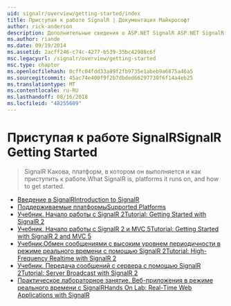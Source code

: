 ```yaml
---
uid: signalr/overview/getting-started/index
title: Приступая к работе SignalR | Документация Майкрософт
author: rick-anderson
description: Дополнительные сведения о ASP.NET SignalR ASP.NET SignalR представляет новую библиотеку для разработчиков ASP.NET, которая упрощает разработку функций в режиме реального времени. SignalR позволяет бизнес-аналитики...
ms.author: riande
ms.date: 09/19/2014
ms.assetid: 2acff246-c74c-4277-b539-35bc42988c6f
msc.legacyurl: /signalr/overview/getting-started
msc.type: chapter
ms.openlocfilehash: 0cffc04fdd33a89f2fb9735e1abeb9a6875a46a5
ms.sourcegitcommit: 45ac74e400f9f2b7dbded66297730f6f14a4eb25
ms.translationtype: MT
ms.contentlocale: ru-RU
ms.lasthandoff: 08/16/2018
ms.locfileid: "48255609"
---
```

<a name="signalr-getting-started"></a><span data-ttu-id="722c2-104">Приступая к работе SignalR</span><span class="sxs-lookup"><span data-stu-id="722c2-104">SignalR Getting Started</span></span>
====================
> <span data-ttu-id="722c2-105">SignalR Какова, платформ, в котором он выполняется и как приступить к работе.</span><span class="sxs-lookup"><span data-stu-id="722c2-105">What SignalR is, platforms it runs on, and how to get started.</span></span>


- [<span data-ttu-id="722c2-106">Введение в SignalR</span><span class="sxs-lookup"><span data-stu-id="722c2-106">Introduction to SignalR</span></span>](introduction-to-signalr.md)
- [<span data-ttu-id="722c2-107">Поддерживаемые платформы</span><span class="sxs-lookup"><span data-stu-id="722c2-107">Supported Platforms</span></span>](supported-platforms.md)
- [<span data-ttu-id="722c2-108">Учебник. Начало работы с SignalR 2</span><span class="sxs-lookup"><span data-stu-id="722c2-108">Tutorial: Getting Started with SignalR 2</span></span>](tutorial-getting-started-with-signalr.md)
- [<span data-ttu-id="722c2-109">Учебник. Начало работы с SignalR 2 и MVC 5</span><span class="sxs-lookup"><span data-stu-id="722c2-109">Tutorial: Getting Started with SignalR 2 and MVC 5</span></span>](tutorial-getting-started-with-signalr-and-mvc.md)
- [<span data-ttu-id="722c2-110">Учебник.Обмен сообщениями с высоким уровнем периодичности в режиме реального времени с помощью SignalR 2</span><span class="sxs-lookup"><span data-stu-id="722c2-110">Tutorial: High-Frequency Realtime with SignalR 2</span></span>](tutorial-high-frequency-realtime-with-signalr.md)
- [<span data-ttu-id="722c2-111">Учебник. Передача сообщений с сервера с помощью SignalR 2</span><span class="sxs-lookup"><span data-stu-id="722c2-111">Tutorial: Server Broadcast with SignalR 2</span></span>](tutorial-server-broadcast-with-signalr.md)
- [<span data-ttu-id="722c2-112">Практическое лабораторное занятие. Веб-приложения в режиме реального времени с SignalR</span><span class="sxs-lookup"><span data-stu-id="722c2-112">Hands On Lab: Real-Time Web Applications with SignalR</span></span>](real-time-web-applications-with-signalr.md)
